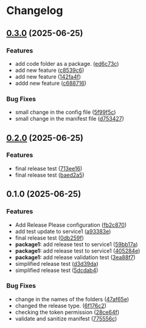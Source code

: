# Changelog

## [0.3.0](https://github.com/koushik309/python-monorepo/compare/v0.2.0...v0.3.0) (2025-06-25)


### Features

* add code folder as a package. ([ed6c73c](https://github.com/koushik309/python-monorepo/commit/ed6c73c402d83279941b5829022f6ac22b0af13a))
* add new feature ([c8539c6](https://github.com/koushik309/python-monorepo/commit/c8539c631671193794c4b56c35a26e192baf3643))
* add new feature ([142fa4f](https://github.com/koushik309/python-monorepo/commit/142fa4f0a76af879e88c9588af213010d1c427ec))
* addd new feature ([c688716](https://github.com/koushik309/python-monorepo/commit/c6887161e0d0b92fa2dcd000f4e11789101f4f62))


### Bug Fixes

* small change in the config file ([5f99f5c](https://github.com/koushik309/python-monorepo/commit/5f99f5cb4b7fb89345016608811ebe0bc65f8d23))
* small change in the manifest file ([d753427](https://github.com/koushik309/python-monorepo/commit/d753427ff025854a803fa20cf9f814d642f3bd86))

## [0.2.0](https://github.com/koushik309/python-monorepo/compare/v0.1.0...v0.2.0) (2025-06-25)


### Features

* final release test ([713ee16](https://github.com/koushik309/python-monorepo/commit/713ee161b1748c55b103d4ce2e27b3e15924f1cd))
* final release test ([baed2a5](https://github.com/koushik309/python-monorepo/commit/baed2a54ed5fe82efc02b5853156d8baa680a1ea))

## 0.1.0 (2025-06-25)


### Features

* Add Release Please configuration ([fb2c870](https://github.com/koushik309/python-monorepo/commit/fb2c8706bc3d02006be2c918bea37155f96556db))
* add test update to service1 ([a93383e](https://github.com/koushik309/python-monorepo/commit/a93383ef6de588d69d3ea3b59f9c74854677e807))
* final release test ([0db259f](https://github.com/koushik309/python-monorepo/commit/0db259fc0124aabc21170b54d53be67a01f44745))
* **package1:** add release test to service1 ([59bb17a](https://github.com/koushik309/python-monorepo/commit/59bb17a337d5441211e3c10ae99446c1bea5f6be))
* **package1:** add release test to service1 ([405284e](https://github.com/koushik309/python-monorepo/commit/405284eb2c5c947dae9361a135724f1e3592d2b8))
* **package1:** add release validation test ([3ea88f7](https://github.com/koushik309/python-monorepo/commit/3ea88f7a6ea5756aa385a635ba012bba9366a636))
* simplified release test ([d3d39da](https://github.com/koushik309/python-monorepo/commit/d3d39dad5ea1fd9894d16e50664387f6d1aa681f))
* simplified release test ([5dcdab4](https://github.com/koushik309/python-monorepo/commit/5dcdab4dd1abadf263c21953ece6806d36b3588e))


### Bug Fixes

* change in the names of the folders ([47af65e](https://github.com/koushik309/python-monorepo/commit/47af65eec80230dd256d33a801b253c908debd48))
* changed the release type. ([6f176c2](https://github.com/koushik309/python-monorepo/commit/6f176c2cd9a14affb11a3f078d5e5fd81014d3e2))
* checking the token permission ([28ce64f](https://github.com/koushik309/python-monorepo/commit/28ce64f2ea8875b4af3f80b226186959833cc8f3))
* validate and sanitize manifest ([775556c](https://github.com/koushik309/python-monorepo/commit/775556cc37e3ab94e0ad81e9b85837d01ecf053a))
